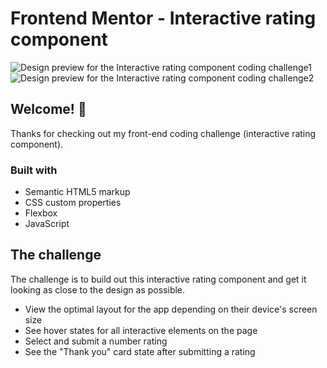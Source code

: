 # Frontend Mentor - Interactive rating component

![Design preview for the Interactive rating component coding challenge1](.design/solution-change1.PNG)
![Design preview for the Interactive rating component coding challenge2](.design/solution-change2.PNG)

## Welcome! 👋

Thanks for checking out my front-end coding challenge (interactive rating component).

### Built with

- Semantic HTML5 markup
- CSS custom properties
- Flexbox
- JavaScript

## The challenge

The challenge is to build out this interactive rating component and get it looking as close to the design as possible.

- View the optimal layout for the app depending on their device's screen size
- See hover states for all interactive elements on the page
- Select and submit a number rating
- See the "Thank you" card state after submitting a rating
